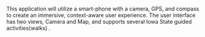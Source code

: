 This application will utilize a smart-phone with a camera, GPS, and compass to create an immersive, context-aware user experience. The user interface has two views, Camera and Map, and supports several Iowa State guided activities(walks) .